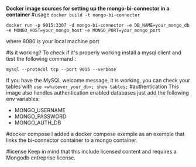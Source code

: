 **Docker image sources for setting up the mongo-bi-connector in a container**
#usage
```docker build -t mongo-bi-connector```

```docker run -p 9015:3307 -d mongo-bi-connector -e DB_NAME=your_mongo_db -e MONGO_HOST=your_mongo_host -e MONGO_PORT=your_mongo_port```

where 8080 is your local machine port

#Is it working?
To check if it's properly working install a mysql client and test the following command :

```mysql --protocol tcp --port 9015 --verbose```

If you have the MySQL welcome message, it is working, you can check your tables with 
```use <whatever_your_db>; show tables;```
#authentication
This image also handles authentication enabled databases
just add the following env variables:

+ MONGO_USERNAME
+ MONGO_PASSWORD
+ MONGO_AUTH_DB

#docker compose
I added a docker compose exemple as an exemple that links the bi-connector container to a mongo container.

#license
Keep in mind that this include licensed content and requires a Mongodb entreprise license.
